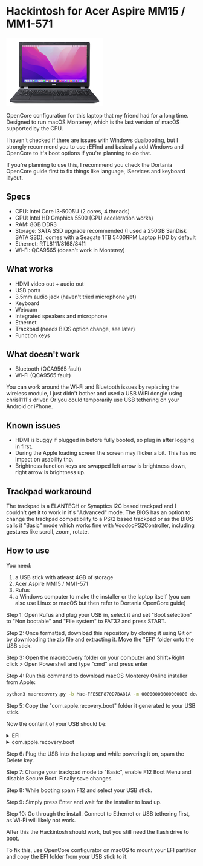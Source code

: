 # Hackintosh for Acer Aspire MM15 / MM1-571

![Acer Aspire MM1-571](image.png)

OpenCore configuration for this laptop that my friend had for a long time. Designed to run macOS Monterey, which is the last version of macOS supported by the CPU.

I haven't checked if there are issues with Windows dualbooting, but I strongly recommend you to use rEFInd and basically add Windows and OpenCore to it's boot options if you're planning to do that.

If you're planning to use this, I recommend you check the Dortania OpenCore guide first to fix things like language, iServices and keyboard layout.

## Specs
- CPU: Intel Core i3-5005U (2 cores, 4 threads)
- GPU: Intel HD Graphics 5500 (GPU acceleration works)
- RAM: 8GB DDR3
- Storage: SATA SSD upgrade recommended (I used a 250GB SanDisk SATA SSD), comes with a Seagate 1TB 5400RPM Laptop HDD by default
- Ethernet: RTL8111/8168/8411
- Wi-Fi: QCA9565 (doesn't work in Monterey)

## What works
- HDMI video out + audio out
- USB ports
- 3.5mm audio jack (haven't tried microphone yet)
- Keyboard
- Webcam
- Integrated speakers and microphone
- Ethernet
- Trackpad (needs BIOS option change, see later)
- Function keys

## What doesn't work
- Bluetooth (QCA9565 fault)
- Wi-Fi (QCA9565 fault)

You can work around the Wi-Fi and Bluetooth issues by replacing the wireless module, I just didn't bother and used a USB WiFi dongle using chris1111's driver. Or you could temporarily use USB tethering on your Android or iPhone.

## Known issues
- HDMI is buggy if plugged in before fully booted, so plug in after logging in first.
- During the Apple loading screen the screen may flicker a bit. This has no impact on usability tho.
- Brightness function keys are swapped left arrow is brightness down, right arrow is brightness up.

## Trackpad workaround
The trackpad is a ELANTECH or Synaptics I2C based trackpad and I couldn't get it to work in it's "Advanced" mode.
The BIOS has an option to change the trackpad compatibility to a PS/2 based trackpad or as the BIOS calls it "Basic" mode which works fine with VoodooPS2Controller, including gestures like scroll, zoom, rotate.

## How to use
You need:

1. a USB stick with atleast 4GB of storage
2. Acer Aspire MM15 / MM1-571
3. Rufus
4. a Windows computer to make the installer or the laptop itself (you can also use Linux or macOS but then refer to Dortania OpenCore guide)

Step 1: Open Rufus and plug your USB in, select it and set "Boot selection" to "Non bootable" and "File system" to FAT32 and press START.

Step 2: Once formatted, download this repository by cloning it using Git or by downloading the zip file and extracting it. Move the "EFI" folder onto the USB stick.

Step 3: Open the macrecovery folder on your computer and Shift+Right click > Open Powershell and type "cmd" and press enter

Step 4: Run this command to download macOS Monterey Online installer from Apple: 
```bash
python3 macrecovery.py -b Mac-FFE5EF870D7BA81A -m 00000000000000000 download
```

Step 5: Copy the "com.apple.recovery.boot" folder it generated to your USB stick.

Now the content of your USB should be:

<details>
<summary>EFI</summary>
OC, BOOT
</details>
<details>
<summary>com.apple.recovery.boot</summary>
BaseSystem.dmg, BaseSystem.chunklist
</details>

Step 6: Plug the USB into the laptop and while powering it on, spam the Delete key.

Step 7: Change your trackpad mode to "Basic", enable F12 Boot Menu and disable Secure Boot. Finally save changes.

Step 8: While booting spam F12 and select your USB stick.

Step 9: Simply press Enter and wait for the installer to load up.

Step 10: Go through the install. Connect to Ethernet or USB tethering first, as Wi-Fi will likely not work.

After this the Hackintosh should work, but you still need the flash drive to boot.

To fix this, use OpenCore configurator on macOS to mount your EFI partition and copy the EFI folder from your USB stick to it.